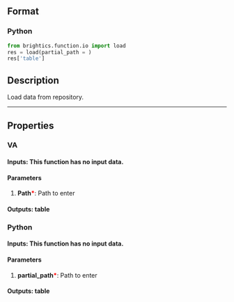 ## Format
### Python
```python
from brightics.function.io import load
res = load(partial_path = )
res['table']
```

## Description
Load data from repository.

---

## Properties
### VA
#### Inputs: This function has no input data.

#### Parameters
1. **Path**<b style="color:red">*</b>: Path to enter

#### Outputs: table

### Python
#### Inputs: This function has no input data.

#### Parameters
1. **partial_path**<b style="color:red">*</b>: Path to enter

#### Outputs: table

